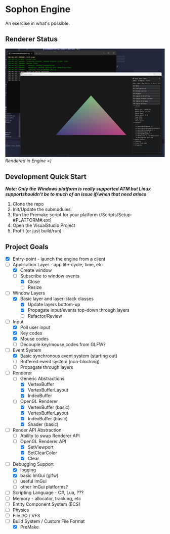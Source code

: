 # Sophon Engine

An exercise in what's possible.

## Renderer Status

![RendererScreenshot](Docs/Img/Screenshot%202024-02-18%20004525.png)
*Rendered in Engine =)*

## Development Quick Start
***Note: Only the Windows platform is really supported ATM but Linux supportshouldn't be to much of an issue if/when that need arises***
1. Clone the repo
2. Init/Update the submodules
3. Run the Premake script for your platform (/Scripts/Setup-#PLATFORM#.ext]
4. Open the VisualStudio Project
5. Profit (or just build/run)

## Project Goals
- [x] Entry-point - launch the engine from a client
- [ ] Application Layer - app life-cycle, time, etc
	- [x] Create window
	- [ ] Subscribe to window events
		- [x] Close
		- [ ] Resize
- [ ] Window Layers
  - [x] Basic layer and layer-stack classes
	- [x] Update layers bottom-up
	- [x] Propagate input/events top-down through layers
	- [ ] Refactor/Review
- [ ] Input
  - [x] Poll user input
  - [x] Key codes
  - [x] Mouse codes
  - [ ] Decouple key/mouse codes from GLFW?
- [ ] Event System
	- [x] Basic synchronous event system (starting out)
	- [ ] Buffered event system (non-blocking)
	- [ ] Propagate through layers
- [ ] Renderer
  - [ ] Generic Abstractions
    - [x] VertexBuffer
    - [x] VertexBufferLayout
    - [x] IndexBuffer
  - [ ] OpenGL Renderer
    - [x] VertexBuffer (basic)
    - [x] VertexBufferLayout
    - [x] IndexBuffer (basic)
    - [x] Shader (basic)
- [ ] Render API Abstraction
  - [ ] Ability to swap Renderer API
  - [ ] OpenGL Renderer API
    - [x] SetViewport 
    - [x] SetClearColor
    - [x] Clear
- [ ] Debugging Support
	- [x] logging
	- [x] basic ImGui (glfw)
	- [ ] useful ImGui
	- [ ] other ImGui platforms?
- [ ] Scripting Language - C#, Lua, ???
- [ ] Memory - allocator, tracking, etc
- [ ] Entity Component System (ECS)
- [ ] Physics
- [ ] File I/O / VFS
- [ ] Build System / Custom File Format
	- [x] PreMake
